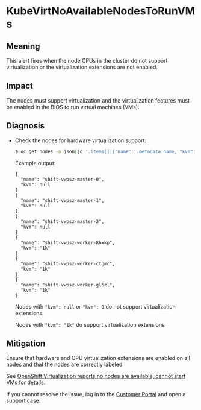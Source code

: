 # KubeVirtNoAvailableNodesToRunVMs

## Meaning

This alert fires when the node CPUs in the cluster do not support virtualization
or the virtualization extensions are not enabled.

## Impact

The nodes must support virtualization and the virtualization features must be
enabled in the BIOS to run virtual machines (VMs).

## Diagnosis

- Check the nodes for hardware virtualization support:

  ```bash
  $ oc get nodes -o json|jq '.items[]|{"name": .metadata.name, "kvm": .status.allocatable["devices.kubevirt.io/kvm"]}'
  ```

  Example output:

  ```text
  {
    "name": "shift-vwpsz-master-0",
    "kvm": null
  }
  {
    "name": "shift-vwpsz-master-1",
    "kvm": null
  }
  {
    "name": "shift-vwpsz-master-2",
    "kvm": null
  }
  {
    "name": "shift-vwpsz-worker-8bxkp",
    "kvm": "1k"
  }
  {
    "name": "shift-vwpsz-worker-ctgmc",
    "kvm": "1k"
  }
  {
    "name": "shift-vwpsz-worker-gl5zl",
    "kvm": "1k"
  }
  ```

  Nodes with `"kvm": null` or `"kvm": 0` do not support virtualization extensions.

  Nodes with `"kvm": "1k"` do support virtualization extensions

## Mitigation

Ensure that hardware and CPU virtualization extensions are enabled on all nodes
and that the nodes are correctly labeled.

See [OpenShift Virtualization reports no nodes are available, cannot start VMs](https://access.redhat.com/solutions/5106121)
for details.

If you cannot resolve the issue, log in to the
[Customer Portal](https://access.redhat.com) and open a support case.

